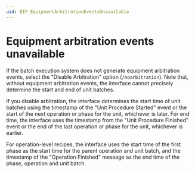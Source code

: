 ```yaml
---
uid: BIF_EquipmentArbitrationEventsUnavailable
---
```


# Equipment arbitration events unavailable

If the batch execution system does not generate equipment arbitration events, select the "Disable Arbitration" option (`/noarbitration`). Note that, without equipment arbitration events, the interface cannot precisely determine the start and end of unit batches.

If you disable arbitration, the interface determines the start time of unit batches using the timestamp of the "Unit Procedure Started" event or the start of the next operation or phase for the unit, whichever is later. For end time, the interface uses the timestamp from the "Unit Procedure Finished" event or the end of the last operation or phase for the unit, whichever is earlier.

For operation-level recipes, the interface uses the start time of the first phase as the start time for the parent operation and unit batch, and the timestamp of the "Operation Finished" message as the end time of the phase, operation and unit batch.
